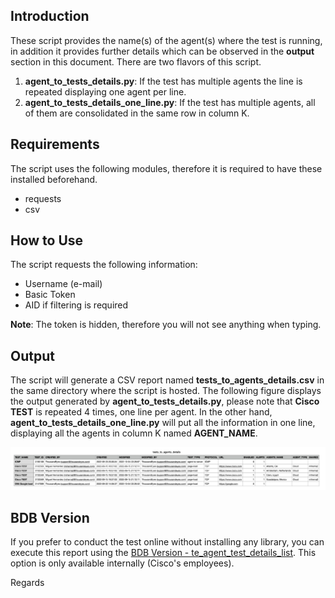 ## Introduction
These script provides the name(s) of the agent(s) where the test is running, in addition it provides further details which can be observed in the **output** section in this document. There are two flavors of this script.

1. **agent_to_tests_details.py**: If the test has multiple agents the line is repeated displaying one agent per line.
2. **agent_to_tests_details_one_line.py**: If the test has multiple agents, all of them are consolidated in the same row in column K.

## Requirements
The script uses the following modules, therefore it is required to have these installed beforehand.

- requests
- csv

## How to Use
The script requests the following information:

- Username (e-mail)
- Basic Token
- AID if filtering is required

**Note**: The token is hidden, therefore you will not see anything when typing.

## Output
The script will generate a CSV report named **tests_to_agents_details.csv** in the same directory where the script is hosted. The following figure displays the output generated by **agent_to_tests_details.py**, please note that **Cisco TEST** is repeated 4 times, one line per agent. In the other hand, **agent_to_tests_details_one_line.py** will put all the information in one line, displaying all the agents in column K named **AGENT_NAME**.

![CSV](csv.png)

## BDB Version
If you prefer to conduct the test online without installing any library, you can execute this report using the [BDB Version - te_agent_test_details_list](https://scripts.cisco.com/ui/use/te_agent_test_details_list). This option is only available internally (Cisco's employees).

Regards
